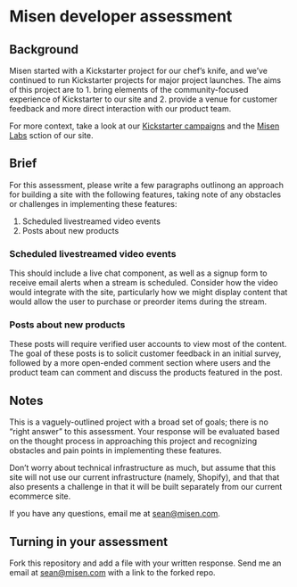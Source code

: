 # Misen developer assessment

## Background

Misen started with a Kickstarter project for our chef’s knife, and we’ve continued to run Kickstarter projects for major project launches. The aims of this project are to 1. bring elements of the community-focused experience of Kickstarter to our site and 2. provide a venue for customer feedback and more direct interaction with our product team.

For more context, take a look at our [Kickstarter campaigns](https://www.kickstarter.com/profile/misenkitchen/created) and the [Misen Labs](https://misen.com/pages/misen-labs) sction of our site.

## Brief

For this assessment, please write a few paragraphs outlinong an approach for building a site with the following features, taking note of any obstacles or challenges in implementing these features:

1. Scheduled livestreamed video events
2. Posts about new products

### Scheduled livestreamed video events

This should include a live chat component, as well as a signup form to receive email alerts when a stream is scheduled. Consider how the video would integrate with the site, particularly how we might display content that would allow the user to purchase or preorder items during the stream.

### Posts about new products

These posts will require verified user accounts to view most of the content. The goal of these posts is to solicit customer feedback in an initial survey, followed by a more open-ended comment section where users and the product team can comment and discuss the products featured in the post.

## Notes

This is a vaguely-outlined project with a broad set of goals; there is no “right answer” to this assessment. Your response will be evaluated based on the thought process in approaching this project and recognizing obstacles and pain points in implementing these features.

Don’t worry about technical infrastructure as much, but assume that this site will not use our current infrastructure (namely, Shopify), and that that also presents a challenge in that it will be built separately from our current ecommerce site.

If you have any questions, email me at [sean@misen.com](mailto:sean@misen.com).

## Turning in your assessment

Fork this repository and add a file with your written response. Send me an email at [sean@misen.com](mailto:sean@misen.com) with a link to the forked repo.
